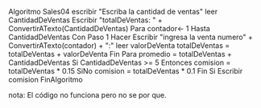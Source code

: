 Algoritmo Sales04
	escribir "Escriba la cantidad de ventas" 
	leer CantidadDeVentas
	Escribir "totalDeVentas: " + ConvertirATexto(CantidadDeVentas)
	Para contador<- 1 Hasta CantidadDeVentas Con Paso 1 Hacer
		Escribir "ingresa la venta numero" + ConvertirATexto(contador) + ":" 
		leer valorDeVenta 
		totalDeVentas = totalDeVentas + valorDeVenta
	Fin Para
	promedio = totalDeVentas + CantidadDeVentas
	Si CantidadDeVentas >= 5  Entonces
		comision = totalDeVentas * 0.15 
	SiNo
		comision = totalDeVentas * 0.1
	Fin Si
	Escribir comision
FinAlgoritmo

nota: El código no funciona pero no se por que. 
